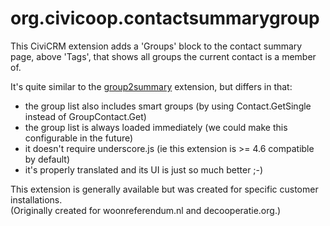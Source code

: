 org.civicoop.contactsummarygroup
================================

This CiviCRM extension adds a 'Groups' block to the contact summary page, above 'Tags',
that shows all groups the current contact is a member of.  

It's quite similar to the [group2summary](https://github.com/TechToThePeople/group2summary) extension, but differs in that:
* the group list also includes smart groups (by using Contact.GetSingle instead of GroupContact.Get)
* the group list is always loaded immediately (we could make this configurable in the future)
* it doesn't require underscore.js (ie this extension is >= 4.6 compatible by default)
* it's properly translated and its UI is just so much better ;-)

This extension is generally available but was created for specific customer installations.  
(Originally created for woonreferendum.nl and decooperatie.org.)
